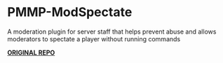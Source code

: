 # PMMP-ModSpectate
A moderation plugin for server staff that helps prevent abuse and allows moderators to spectate a player without running commands

**[ORIGINAL REPO](https://github.com/Olybear9/PMMP-ModSpectate)**
